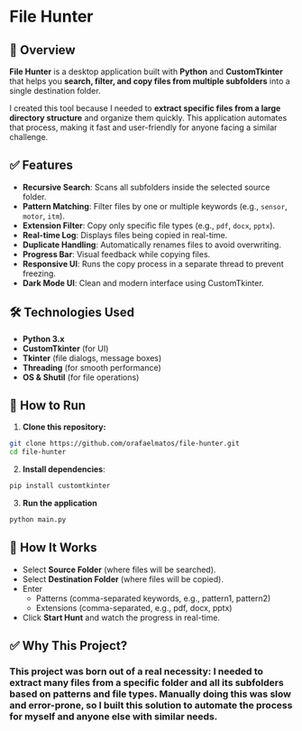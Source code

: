 # **File Hunter**

## 📌 Overview
**File Hunter** is a desktop application built with **Python** and **CustomTkinter** that helps you **search, filter, and copy files from multiple subfolders** into a single destination folder.

I created this tool because I needed to **extract specific files from a large directory structure** and organize them quickly. This application automates that process, making it fast and user-friendly for anyone facing a similar challenge.

## ✅ Features
- **Recursive Search**: Scans all subfolders inside the selected source folder.
- **Pattern Matching**: Filter files by one or multiple keywords (e.g., `sensor`, `motor`, `itm`).
- **Extension Filter**: Copy only specific file types (e.g., `pdf`, `docx`, `pptx`).
- **Real-time Log**: Displays files being copied in real-time.
- **Duplicate Handling**: Automatically renames files to avoid overwriting.
- **Progress Bar**: Visual feedback while copying files.
- **Responsive UI**: Runs the copy process in a separate thread to prevent freezing.
- **Dark Mode UI**: Clean and modern interface using CustomTkinter.

 ## 🛠️ Technologies Used
- **Python 3.x**
- **CustomTkinter** (for UI)
- **Tkinter** (file dialogs, message boxes)
- **Threading** (for smooth performance)
- **OS & Shutil** (for file operations)

## 🚀 How to Run
1. **Clone this repository:**
```bash
git clone https://github.com/orafaelmatos/file-hunter.git
cd file-hunter
```
 2. **Install dependencies**:  
```bash
pip install customtkinter
```
3. **Run the application**
```bash
python main.py
```

## 📂 How It Works
- Select **Source Folder** (where files will be searched).
- Select **Destination Folder** (where files will be copied).
- Enter
    - Patterns (comma-separated keywords, e.g., pattern1, pattern2)
    - Extensions (comma-separated, e.g., pdf, docx, pptx)
- Click **Start Hunt** and watch the progress in real-time.

## ✅ Why This Project?
### This project was born out of a real necessity: I needed to extract many files from a specific folder and all its subfolders based on patterns and file types. Manually doing this was slow and error-prone, so I built this solution to automate the process for myself and anyone else with similar needs.

